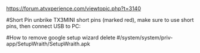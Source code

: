 https://forum.atvxperience.com/viewtopic.php?t=3140

#Short Pin unbrike TX3MINI
short pins (marked red), make sure to use short pins, then connect USB to PC:

#How to remove google setup wizard
delete #/system/system/priv-app/SetupWraith/SetupWraith.apk
